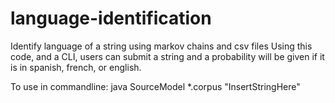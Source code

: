 # language-identification
Identify language of a string using markov chains and csv files
Using this code, and a CLI, users can submit a string and a probability
will be given if it is in spanish, french, or english.

To use in commandline:
java SourceModel *.corpus "InsertStringHere"
